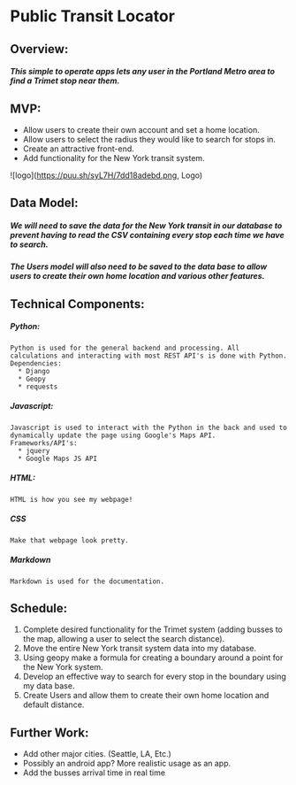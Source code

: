 # Public Transit Locator

## Overview:

##### This simple to operate apps lets any user in the Portland Metro area to find a Trimet stop near them.

## MVP:

* Allow users to create their own account and set a home location.
* Allow users to select the radius they would like to search for stops in.
* Create an attractive front-end.
* Add functionality for the New York transit system.

![logo](https://puu.sh/syL7H/7dd18adebd.png, Logo)

## Data Model:

##### We will need to save the data for the New York transit in our database to prevent having to read the CSV containing every stop each time we have to search.

##### The Users model will also need to be saved to the data base to allow users to create their own home location and various other features.

## Technical Components:

##### Python:
    Python is used for the general backend and processing. All calculations and interacting with most REST API's is done with Python.
    Dependencies:
      * Django
      * Geopy
      * requests

##### Javascript:
    Javascript is used to interact with the Python in the back and used to dynamically update the page using Google's Maps API.
    Frameworks/API's:
      * jquery
      * Google Maps JS API

##### HTML:
    HTML is how you see my webpage!

##### CSS
    Make that webpage look pretty.

##### Markdown
    Markdown is used for the documentation.

## Schedule:

1. Complete desired functionality for the Trimet system (adding busses to the map, allowing a user to select the search distance).
2. Move the entire New York transit system data into my database.
3. Using geopy make a formula for creating a boundary around a point for the New York system.
4. Develop an effective way to search for every stop in the boundary using my data base.
5. Create Users and allow them to create their own home location and default distance.

## Further Work:

* Add other major cities. (Seattle, LA, Etc.)
* Possibly an android app? More realistic usage as an app.
* Add the busses arrival time in real time
